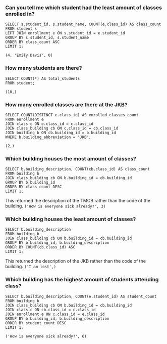 ### Can you tell me which student had the least amount of classes enrolled in?
```
SELECT s.student_id, s.student_name, COUNT(e.class_id) AS class_count
FROM student s
LEFT JOIN enrollment e ON s.student_id = e.student_id
GROUP BY s.student_id, s.student_name
ORDER BY class_count ASC
LIMIT 1;
```

```(4, 'Emily Davis', 0)```

### How many students are there?

```
SELECT COUNT(*) AS total_students
FROM student;
```
```(10,)```

### How many enrolled classes are there at the JKB?
```
SELECT COUNT(DISTINCT e.class_id) AS enrolled_classes_count
FROM enrollment e
JOIN class c ON e.class_id = c.class_id
JOIN class_building cb ON c.class_id = cb.class_id
JOIN building b ON cb.building_id = b.building_id
WHERE b.building_abbreviation = 'JKB';
```
```(2,)```

### Which building houses the most amount of classes?

```
SELECT b.building_description, COUNT(cb.class_id) AS class_count
FROM building b
JOIN class_building cb ON b.building_id = cb.building_id
GROUP BY b.building_id
ORDER BY class_count DESC
LIMIT 1;
```
This returned the description of the TMCB rather than the code of the building.
```('How is everyone sick already?', 3)```

### Which building houses the least amount of classes?
```
SELECT b.building_description
FROM building b
JOIN class_building cb ON b.building_id = cb.building_id
GROUP BY b.building_id, b.building_description
ORDER BY COUNT(cb.class_id) ASC
LIMIT 1;
```
This returned the description of the JKB rather than the code of the building.
```('I am lost',)```

### Which building has the highest amount of students attending class?

```
SELECT b.building_description, COUNT(e.student_id) AS student_count
FROM building b
JOIN class_building cb ON b.building_id = cb.building_id
JOIN class c ON cb.class_id = c.class_id
JOIN enrollment e ON c.class_id = e.class_id
GROUP BY b.building_id, b.building_description
ORDER BY student_count DESC
LIMIT 1;
```

```('How is everyone sick already?', 6)```